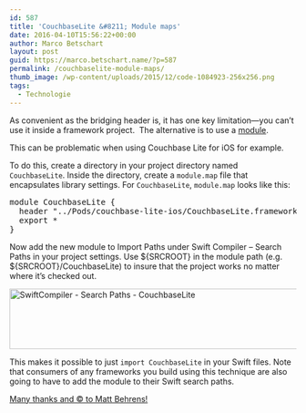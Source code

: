 ```yaml
---
id: 587
title: 'CouchbaseLite &#8211; Module maps'
date: 2016-04-10T15:56:22+00:00
author: Marco Betschart
layout: post
guid: https://marco.betschart.name/?p=587
permalink: /couchbaselite-module-maps/
thumb_image: /wp-content/uploads/2015/12/code-1084923-256x256.png
tags:
  - Technologie
---
```

As convenient as the bridging header is, it has one key limitation—you can’t use it inside a framework project.  The alternative is to use a [module](http://clang.llvm.org/docs/Modules.html "Clang Module documentation").

This can be problematic when using Couchbase Lite for iOS for example.

To do this, create a directory in your project directory named `CouchbaseLite`. Inside the directory, create a `module.map` file that encapsulates library settings. For `CouchbaseLite`, `module.map` looks like this:

<pre>module CouchbaseLite {
  header "../Pods/couchbase-lite-ios/CouchbaseLite.framework/Headers/CouchbaseLite.h"
  export *
}</pre>

Now add the new module to Import Paths under Swift Compiler – Search Paths in your project settings. Use ${SRCROOT} in the module path (e.g. ${SRCROOT}/CouchbaseLite) to insure that the project works no matter where it’s checked out.

<a href="http://dev.marco-betschart.local/wp-content/uploads/2016/04/SwiftCompiler-Search-Paths-CouchbaseLite.png" rel="attachment wp-att-588"><img class="alignnone wp-image-588" src="http://dev.marco-betschart.local/wp-content/uploads/2016/04/SwiftCompiler-Search-Paths-CouchbaseLite-300x41.png" alt="SwiftCompiler - Search Paths - CouchbaseLite" width="770" height="106" srcset="http://dev.marco-betschart.local/wp-content/uploads/2016/04/SwiftCompiler-Search-Paths-CouchbaseLite-300x41.png 300w, http://dev.marco-betschart.local/wp-content/uploads/2016/04/SwiftCompiler-Search-Paths-CouchbaseLite-768x106.png 768w, http://dev.marco-betschart.local/wp-content/uploads/2016/04/SwiftCompiler-Search-Paths-CouchbaseLite-1024x141.png 1024w, http://dev.marco-betschart.local/wp-content/uploads/2016/04/SwiftCompiler-Search-Paths-CouchbaseLite-192x26.png 192w, http://dev.marco-betschart.local/wp-content/uploads/2016/04/SwiftCompiler-Search-Paths-CouchbaseLite.png 1118w" sizes="(max-width: 770px) 100vw, 770px" /></a>

This makes it possible to just `import CouchbaseLite` in your Swift files. Note that consumers of any frameworks you build using this technique are also going to have to add the module to their Swift search paths.

[Many thanks and © to Matt Behrens!](https://spin.atomicobject.com/2015/02/23/c-libraries-swift/)